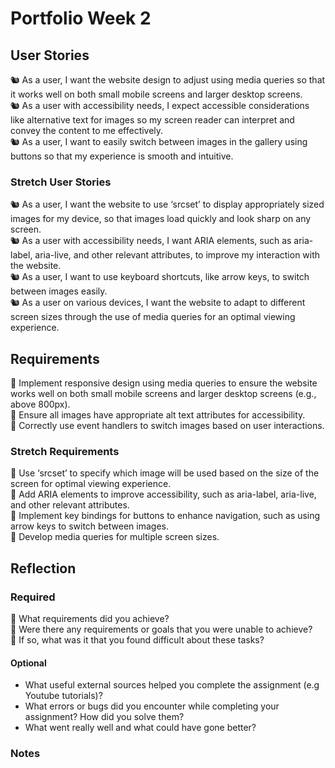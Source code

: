 # Portfolio Week 2

## User Stories

🐿️ As a user, I want the website design to adjust using media queries so that it works well on both small mobile screens and larger desktop screens.  
🐿️ As a user with accessibility needs, I expect accessible considerations like alternative text for images so my screen reader can interpret and convey the content to me effectively.  
🐿️ As a user, I want to easily switch between images in the gallery using buttons so that my experience is smooth and intuitive.  

### Stretch User Stories

🐿️ As a user, I want the website to use ‘srcset’ to display appropriately sized images for my device, so that images load quickly and look sharp on any screen.  
🐿️ As a user with accessibility needs, I want ARIA elements, such as aria-label, aria-live, and other relevant attributes, to improve my interaction with the website.  
🐿️ As a user, I want to use keyboard shortcuts, like arrow keys, to switch between images easily.  
🐿️ As a user on various devices, I want the website to adapt to different screen sizes through the use of media queries for an optimal viewing experience.  

## Requirements

🎯 Implement responsive design using media queries to ensure the website works well on both small mobile screens and larger desktop screens (e.g., above 800px).  
🎯 Ensure all images have appropriate alt text attributes for accessibility.  
🎯 Correctly use event handlers to switch images based on user interactions.  

### Stretch Requirements

🏹 Use ‘srcset’ to specify which image will be used based on the size of the screen for optimal viewing experience.  
🏹 Add ARIA elements to improve accessibility, such as aria-label, aria-live, and other relevant attributes.  
🏹 Implement key bindings for buttons to enhance navigation, such as using arrow keys to switch between images.  
🏹 Develop media queries for multiple screen sizes.  

## Reflection

### Required

🎯 What requirements did you achieve?  
🎯 Were there any requirements or goals that you were unable to achieve?  
🎯 If so, what was it that you found difficult about these tasks? 

#### Optional

- What useful external sources helped you complete the assignment (e.g Youtube tutorials)?
- What errors or bugs did you encounter while completing your assignment? How did you solve them?
- What went really well and what could have gone better?

### Notes
